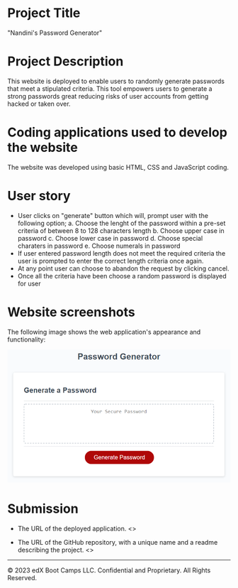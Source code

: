 # Project Title 
"Nandini's Password Generator"

# Project Description
This website is deployed to enable users to randomly generate passwords that meet a stipulated criteria. This tool empowers users to generate a strong passwords great reducing risks of user accounts from getting hacked or taken over. 

# Coding applications used to develop the website 

The website was developed using basic HTML, CSS and JavaScript coding. 

# User story

* User clicks on "generate" button which will, prompt user with the following option; 
    a. Choose the lenght of the password within a pre-set criteria of between 8 to 128 characters length 
    b. Choose upper case in password
    c. Choose lower case in password
    d. Choose special charaters in password
    e. Choose numerals in password 
* If user entered password length does not meet the required criteria the user is prompted to enter the correct length criteria once again. 
* At any point user can choose to abandon the request by clicking cancel. 
* Once all the criteria have been choose a random password is displayed for user 

# Website screenshots 

The following image shows the web application's appearance and functionality:

![Password Generator Application.](./Assets/03-javascript-homework-demo.png)

# Submission 

* The URL of the deployed application.
<<TBD>>

* The URL of the GitHub repository, with a unique name and a readme describing the project.
<<TBD>>

- - -
© 2023 edX Boot Camps LLC. Confidential and Proprietary. All Rights Reserved.
